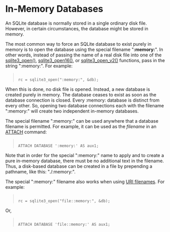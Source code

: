 # In\-Memory Databases


An SQLite database is normally stored in a single ordinary disk
file. However, in certain circumstances, the database might be stored in
memory.


The most common way to force an SQLite database to exist purely 
in memory is to open the database using the special filename
"**:memory:**". In other words, instead of passing the name of
a real disk file into one of the [sqlite3\_open()](c3ref/open.html), [sqlite3\_open16()](c3ref/open.html), or
[sqlite3\_open\_v2()](c3ref/open.html) functions, pass in the string ":memory:". For
example:



> ```
> 
> rc = sqlite3_open(":memory:", &db);
> 
> ```


When this is done, no disk file is opened. 
Instead, a new database is created
purely in memory. The database ceases to exist as soon as the database
connection is closed. Every :memory: database is distinct from every
other. So, opening two database connections each with the filename
":memory:" will create two independent in\-memory databases.


The special filename ":memory:" can be used anywhere that a database
filename is permitted. For example, it can be used as the
*filename* in an [ATTACH](lang_attach.html) command:



> ```
> 
> ATTACH DATABASE ':memory:' AS aux1;
> 
> ```


Note that in order for the special ":memory:" name to apply and to
create a pure in\-memory database, there must be no additional text in the
filename. Thus, a disk\-based database can be created in a file by prepending
a pathname, like this: "./:memory:".


The special ":memory:" filename also works when using [URI filenames](uri.html).
For example:


> ```
> 
> rc = sqlite3_open("file::memory:", &db);
> 
> ```



Or,


> ```
> 
> ATTACH DATABASE 'file::memory:' AS aux1;
> 
> ```



